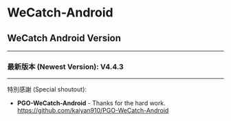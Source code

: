 # WeCatch-Android

## WeCatch Android Version
---
### 最新版本 (Newest Version): V4.4.3
---

特別感謝 (Special shoutout):

* **PGO-WeCatch-Android** - Thanks for the hard work.
https://github.com/kaiyan910/PGO-WeCatch-Android
